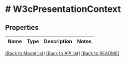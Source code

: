 # # W3cPresentationContext

## Properties

| Name | Type | Description | Notes |
| ---- | ---- | ----------- | ----- |

[[Back to Model list]](../../README.md#models) [[Back to API list]](../../README.md#endpoints) [[Back to README]](../../README.md)
